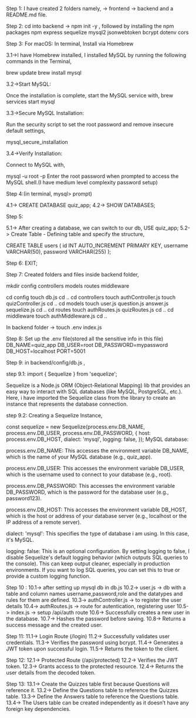 Step 1:
I have created 2 folders namely,
-> frontend
-> backend
and a README.md file.

Step 2:
cd into backend -> npm init -y ,
followed by installing the npm packages
npm express sequelize mysql2 jsonwebtoken bcrypt dotenv cors

Step 3:
For macOS:
In terminal,
Install via Homebrew

3.1->I have Homebrew installed, I installed MySQL by running the following commands in the
Terminal,

brew update
brew install mysql

3.2->Start MySQL:

Once the installation is complete, start the MySQL service with,
brew services start mysql

3.3->Secure MySQL Installation:

Run the security script to set the root password and remove insecure default settings,

mysql_secure_installation

3.4->Verify Installation:

Connect to MySQL with,

mysql -u root -p
Enter the root password when prompted to access the MySQL shell.(I have medium level complexity password setup)

Step 4:(in terminal, mysql> prompt)

4.1-> CREATE DATABASE quiz_app;
4.2-> SHOW DATABASES;

Step 5:

5.1-> After creating a database, we can switch to our db,
USE quiz_app;
5.2-> Create Table - Defining table and specify the structure,

CREATE TABLE users (
id INT AUTO_INCREMENT PRIMARY KEY,
username VARCHAR(50),
password VARCHAR(255)
);

Step 6: EXIT;

Step 7:
Created folders and files inside backend folder,

mkdir config controllers models routes middleware

cd config
touch db.js
cd ..
cd controllers
touch authController.js
touch quizController.js
cd ..
cd models
touch user.js question.js answer.js sequelize.js
cd ..
cd routes
touch authRoutes.js quizRoutes.js
cd ..
cd middleware
touch authMiddleware.js
cd ..

In backend folder -> touch .env index.js

Step 8:
Set up the .env file(stored all the sensitive info in this file)
DB_NAME=quiz_app
DB_USER=root
DB_PASSWORD=mypassword
DB_HOST=localhost
PORT=5001

Step 9:
in backend/config/db.js ,

step 9.1:
import { Sequelize } from 'sequelize';

Sequelize is a Node.js ORM (Object-Relational Mapping) lib that provides an easy way to interact with SQL databases (like MySQL, PostgreSQL, etc.). Here, i have imported the Sequelize class from the library to create an instance that represents the database connection.

step 9.2:
Creating a Sequelize Instance,

const sequelize = new Sequelize(process.env.DB_NAME, process.env.DB_USER, process.env.DB_PASSWORD, {
host: process.env.DB_HOST,
dialect: 'mysql',
logging: false,
});
MySQL database:

process.env.DB_NAME: This accesses the environment variable DB_NAME, which is the name of your MySQL database (e.g., quiz_app).

process.env.DB_USER: This accesses the environment variable DB_USER, which is the username used to connect to your database (e.g., root).

process.env.DB_PASSWORD: This accesses the environment variable DB_PASSWORD, which is the password for the database user (e.g., password123).

process.env.DB_HOST: This accesses the environment variable DB_HOST, which is the host or address of your database server (e.g., localhost or the IP address of a remote server).

dialect: 'mysql': This specifies the type of database i am using. In this case, it's MySQL.

logging: false: This is an optional configuration. By setting logging to false, I disable Sequelize's default logging behavior (which outputs SQL queries to the console). This can keep output cleaner, especially in production environments. If you want to log SQL queries, you can set this to true or provide a custom logging function.

Step 10 :
10.1-> after setting up mysql db in db.js
10.2-> user.js -> db with a table and column names username,password,role and the datatypes and rules for them are defined.
10.3-> authController.js -> to register the user details
10.4-> authRoutes.js -> route for autentication, registering user
10.5-> index.js -> setup /api/auth route
10.6-> Successfully creates a new user in the database.
10.7-> Hashes the password before saving.
10.8-> Returns a success message and the created user.

Step 11:
11.1-> Login Route (/login)
11.2-> Successfully validates user credentials.
11.3-> Verifies the password using bcrypt.
11.4-> Generates a JWT token upon successful login.
11.5-> Returns the token to the client.

Step 12:
12.1-> Protected Route (/api/protected)
12.2-> Verifies the JWT token.
12.3-> Grants access to the protected resource.
12.4-> Returns the user details from the decoded token.

Step 13:
13.1-> Create the Quizzes table first because Questions will reference it.
13.2-> Define the Questions table to reference the Quizzes table.
13.3-> Define the Answers table to reference the Questions table.
13.4-> The Users table can be created independently as it doesn’t have any foreign key dependencies.
